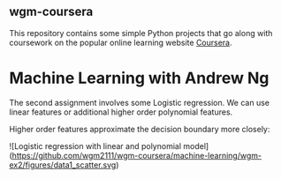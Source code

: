 ## wgm-coursera
This repository contains some simple Python projects that 
go along with coursework on the popular online learning 
website [Coursera](https://www.coursera.org). 


# Machine Learning with Andrew Ng

The second assignment involves some Logistic regression.  We can use
linear features or additional higher order polynomial features.

Higher order features approximate the decision boundary more closely: 

![Logistic regression with linear and polynomial model]
(https://github.com/wgm2111/wgm-coursera/machine-learning/wgm-ex2/figures/data1_scatter.svg)

